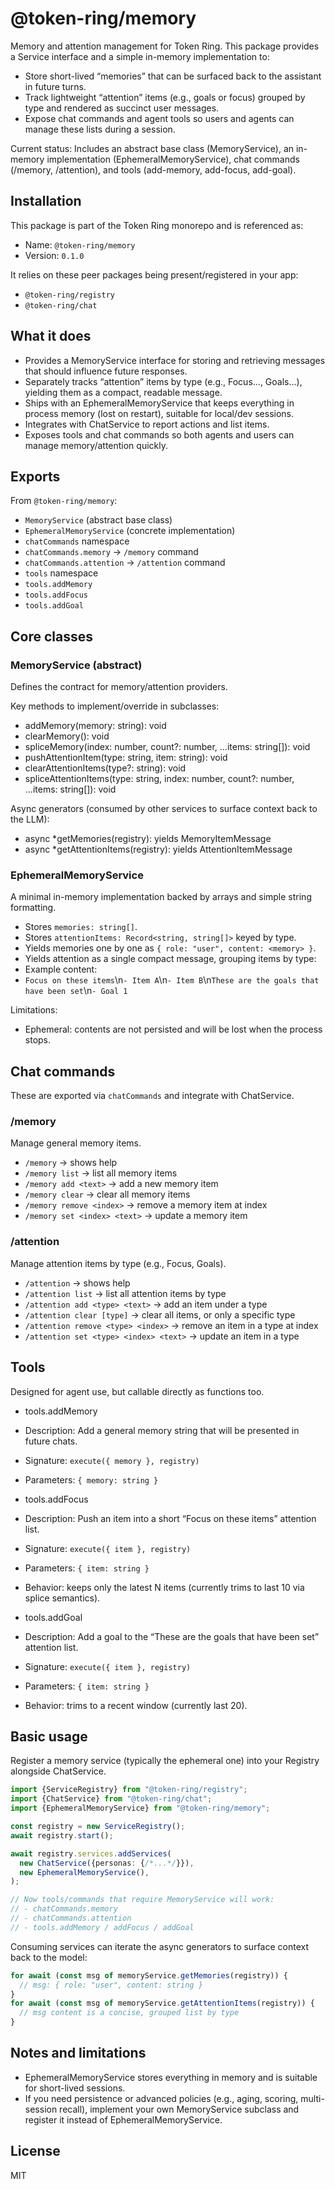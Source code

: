 # @token-ring/memory

Memory and attention management for Token Ring. This package provides a Service interface and a simple in-memory
implementation to:

- Store short-lived “memories” that can be surfaced back to the assistant in future turns.
- Track lightweight “attention” items (e.g., goals or focus) grouped by type and rendered as succinct user messages.
- Expose chat commands and agent tools so users and agents can manage these lists during a session.

Current status: Includes an abstract base class (MemoryService), an in-memory implementation (EphemeralMemoryService),
chat commands (/memory, /attention), and tools (add-memory, add-focus, add-goal).

## Installation

This package is part of the Token Ring monorepo and is referenced as:

- Name: `@token-ring/memory`
- Version: `0.1.0`

It relies on these peer packages being present/registered in your app:

- `@token-ring/registry`
- `@token-ring/chat`

## What it does

- Provides a MemoryService interface for storing and retrieving messages that should influence future responses.
- Separately tracks “attention” items by type (e.g., Focus…, Goals…), yielding them as a compact, readable message.
- Ships with an EphemeralMemoryService that keeps everything in process memory (lost on restart), suitable for local/dev
  sessions.
- Integrates with ChatService to report actions and list items.
- Exposes tools and chat commands so both agents and users can manage memory/attention quickly.

## Exports

From `@token-ring/memory`:

- `MemoryService` (abstract base class)
- `EphemeralMemoryService` (concrete implementation)
- `chatCommands` namespace
- `chatCommands.memory` → `/memory` command
- `chatCommands.attention` → `/attention` command
- `tools` namespace
- `tools.addMemory`
- `tools.addFocus`
- `tools.addGoal`

## Core classes

### MemoryService (abstract)

Defines the contract for memory/attention providers.

Key methods to implement/override in subclasses:

- addMemory(memory: string): void
- clearMemory(): void
- spliceMemory(index: number, count?: number, ...items: string[]): void
- pushAttentionItem(type: string, item: string): void
- clearAttentionItems(type?: string): void
- spliceAttentionItems(type: string, index: number, count?: number, ...items: string[]): void

Async generators (consumed by other services to surface context back to the LLM):

- async *getMemories(registry): yields MemoryItemMessage
- async *getAttentionItems(registry): yields AttentionItemMessage

### EphemeralMemoryService

A minimal in-memory implementation backed by arrays and simple string formatting.

- Stores `memories: string[]`.
- Stores `attentionItems: Record<string, string[]>` keyed by type.
- Yields memories one by one as `{ role: "user", content: <memory> }`.
- Yields attention as a single compact message, grouping items by type:
- Example content:
- `Focus on these items`\n`- Item A`\n`- Item B`\n`These are the goals that have been set`\n`- Goal 1`

Limitations:

- Ephemeral: contents are not persisted and will be lost when the process stops.

## Chat commands

These are exported via `chatCommands` and integrate with ChatService.

### /memory

Manage general memory items.

- `/memory` → shows help
- `/memory list` → list all memory items
- `/memory add <text>` → add a new memory item
- `/memory clear` → clear all memory items
- `/memory remove <index>` → remove a memory item at index
- `/memory set <index> <text>` → update a memory item

### /attention

Manage attention items by type (e.g., Focus, Goals).

- `/attention` → shows help
- `/attention list` → list all attention items by type
- `/attention add <type> <text>` → add an item under a type
- `/attention clear [type]` → clear all items, or only a specific type
- `/attention remove <type> <index>` → remove an item in a type at index
- `/attention set <type> <index> <text>` → update an item in a type

## Tools

Designed for agent use, but callable directly as functions too.

- tools.addMemory
- Description: Add a general memory string that will be presented in future chats.
- Signature: `execute({ memory }, registry)`
- Parameters: `{ memory: string }`

- tools.addFocus
- Description: Push an item into a short “Focus on these items” attention list.
- Signature: `execute({ item }, registry)`
- Parameters: `{ item: string }`
- Behavior: keeps only the latest N items (currently trims to last 10 via splice semantics).

- tools.addGoal
- Description: Add a goal to the “These are the goals that have been set” attention list.
- Signature: `execute({ item }, registry)`
- Parameters: `{ item: string }`
- Behavior: trims to a recent window (currently last 20).

## Basic usage

Register a memory service (typically the ephemeral one) into your Registry alongside ChatService.

```ts
import {ServiceRegistry} from "@token-ring/registry";
import {ChatService} from "@token-ring/chat";
import {EphemeralMemoryService} from "@token-ring/memory";

const registry = new ServiceRegistry();
await registry.start();

await registry.services.addServices(
  new ChatService({personas: {/*...*/}}),
  new EphemeralMemoryService(),
);

// Now tools/commands that require MemoryService will work:
// - chatCommands.memory
// - chatCommands.attention
// - tools.addMemory / addFocus / addGoal
```

Consuming services can iterate the async generators to surface context back to the model:

```ts
for await (const msg of memoryService.getMemories(registry)) {
  // msg: { role: "user", content: string }
}
for await (const msg of memoryService.getAttentionItems(registry)) {
  // msg content is a concise, grouped list by type
}
```

## Notes and limitations

- EphemeralMemoryService stores everything in memory and is suitable for short-lived sessions.
- If you need persistence or advanced policies (e.g., aging, scoring, multi-session recall), implement your own
  MemoryService subclass and register it instead of EphemeralMemoryService.

## License

MIT
